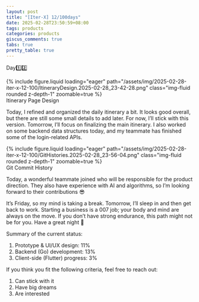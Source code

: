 ```yaml
---
layout: post
title: "[Iter-X] 12/100days"
date: 2025-02-28T23:50:59+08:00
tags: products
categories: products
giscus_comments: true
tabs: true
pretty_table: true
---
```


Day1️⃣2️⃣

<div class="row mt-3">
    <div class="col-sm mt-0 mb-0">
        {% include figure.liquid loading="eager" path="/assets/img/2025-02-28-iter-x-12-100/ItineraryDesign.2025-02-28_23-42-28.png" class="img-fluid rounded z-depth-1" zoomable=true %}
    </div>
</div>
<div class="caption mt-0">
    Itinerary Page Design
</div>

Today, I refined and organized the daily itinerary a bit. It looks good overall, but there are still some small details to add later. For now, I’ll stick with this version. Tomorrow, I’ll focus on finalizing the main itinerary. I also worked on some backend data structures today, and my teammate has finished some of the login-related APIs.

<div class="row mt-3">
    <div class="col-sm mt-0 mb-0">
        {% include figure.liquid loading="eager" path="/assets/img/2025-02-28-iter-x-12-100/GitHistories.2025-02-28_23-56-04.png" class="img-fluid rounded z-depth-1" zoomable=true %}
    </div>
</div>
<div class="caption mt-0">
    Git Commit History
</div>

Today, a wonderful teammate joined who will be responsible for the product direction. They also have experience with AI and algorithms, so I’m looking forward to their contributions 😎

It’s Friday, so my mind is taking a break. Tomorrow, I’ll sleep in and then get back to work. Starting a business is a 007 job; your body and mind are always on the move. If you don’t have strong endurance, this path might not be for you. Have a great night 🌚

Summary of the current status:

1. Prototype & UI/UX design: 11%
2. Backend (Go) development: 13%
3. Client-side (Flutter) progress: 3%

If you think you fit the following criteria, feel free to reach out:

1. Can stick with it
2. Have big dreams
3. Are interested
